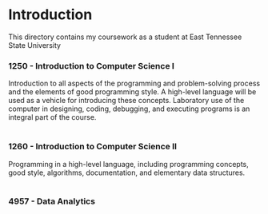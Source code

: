 # Introduction
This directory contains my coursework as a student at East Tennessee State University

### 1250 - Introduction to Computer Science I
Introduction to all aspects of the programming and problem-solving process and the elements of good programming style. A high-level language will be used as a vehicle for introducing these concepts. Laboratory use of the computer in designing, coding, debugging, and executing programs is an integral part of the course. 
<br>
<br>
### 1260 - Introduction to Computer Science II
Programming in a high-level language, including programming concepts, good style, algorithms, documentation, and elementary data structures. 
<br>
<br>
### 4957 - Data Analytics
